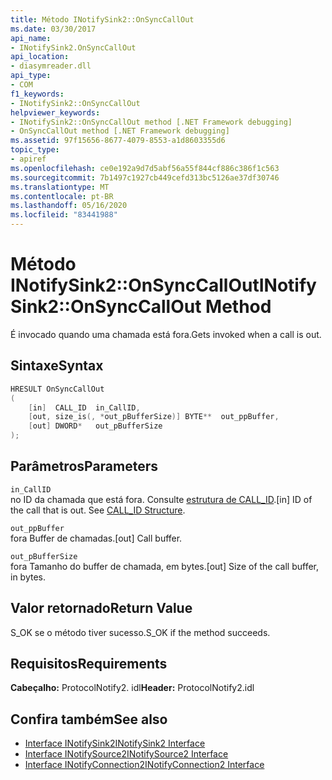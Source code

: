 ```yaml
---
title: Método INotifySink2::OnSyncCallOut
ms.date: 03/30/2017
api_name:
- INotifySink2.OnSyncCallOut
api_location:
- diasymreader.dll
api_type:
- COM
f1_keywords:
- INotifySink2::OnSyncCallOut
helpviewer_keywords:
- INotifySink2::OnSyncCallOut method [.NET Framework debugging]
- OnSyncCallOut method [.NET Framework debugging]
ms.assetid: 97f15656-8677-4079-8553-a1d8603355d6
topic_type:
- apiref
ms.openlocfilehash: ce0e192a9d7d5abf56a55f844cf886c386f1c563
ms.sourcegitcommit: 7b1497c1927cb449cefd313bc5126ae37df30746
ms.translationtype: MT
ms.contentlocale: pt-BR
ms.lasthandoff: 05/16/2020
ms.locfileid: "83441988"
---
```

# <a name="inotifysink2onsynccallout-method"></a><span data-ttu-id="73ca5-102">Método INotifySink2::OnSyncCallOut</span><span class="sxs-lookup"><span data-stu-id="73ca5-102">INotifySink2::OnSyncCallOut Method</span></span>
<span data-ttu-id="73ca5-103">É invocado quando uma chamada está fora.</span><span class="sxs-lookup"><span data-stu-id="73ca5-103">Gets invoked when a call is out.</span></span>  
  
## <a name="syntax"></a><span data-ttu-id="73ca5-104">Sintaxe</span><span class="sxs-lookup"><span data-stu-id="73ca5-104">Syntax</span></span>  
  
```cpp  
HRESULT OnSyncCallOut  
(  
    [in]  CALL_ID  in_CallID,  
    [out, size_is(, *out_pBufferSize)] BYTE**  out_ppBuffer,  
    [out] DWORD*   out_pBufferSize  
);  
```  
  
## <a name="parameters"></a><span data-ttu-id="73ca5-105">Parâmetros</span><span class="sxs-lookup"><span data-stu-id="73ca5-105">Parameters</span></span>  
 `in_CallID`  
 <span data-ttu-id="73ca5-106">no ID da chamada que está fora. Consulte [estrutura de CALL_ID](call-id-structure.md).</span><span class="sxs-lookup"><span data-stu-id="73ca5-106">[in] ID of the call that is out. See [CALL_ID Structure](call-id-structure.md).</span></span>  
  
 `out_ppBuffer`  
 <span data-ttu-id="73ca5-107">fora Buffer de chamadas.</span><span class="sxs-lookup"><span data-stu-id="73ca5-107">[out] Call buffer.</span></span>  
  
 `out_pBufferSize`  
 <span data-ttu-id="73ca5-108">fora Tamanho do buffer de chamada, em bytes.</span><span class="sxs-lookup"><span data-stu-id="73ca5-108">[out] Size of the call buffer, in bytes.</span></span>  
  
## <a name="return-value"></a><span data-ttu-id="73ca5-109">Valor retornado</span><span class="sxs-lookup"><span data-stu-id="73ca5-109">Return Value</span></span>  
 <span data-ttu-id="73ca5-110">S_OK se o método tiver sucesso.</span><span class="sxs-lookup"><span data-stu-id="73ca5-110">S_OK if the method succeeds.</span></span>  
  
## <a name="requirements"></a><span data-ttu-id="73ca5-111">Requisitos</span><span class="sxs-lookup"><span data-stu-id="73ca5-111">Requirements</span></span>  
 <span data-ttu-id="73ca5-112">**Cabeçalho:** ProtocolNotify2. idl</span><span class="sxs-lookup"><span data-stu-id="73ca5-112">**Header:** ProtocolNotify2.idl</span></span>  
  
## <a name="see-also"></a><span data-ttu-id="73ca5-113">Confira também</span><span class="sxs-lookup"><span data-stu-id="73ca5-113">See also</span></span>

- [<span data-ttu-id="73ca5-114">Interface INotifySink2</span><span class="sxs-lookup"><span data-stu-id="73ca5-114">INotifySink2 Interface</span></span>](inotifysink2-interface.md)
- [<span data-ttu-id="73ca5-115">Interface INotifySource2</span><span class="sxs-lookup"><span data-stu-id="73ca5-115">INotifySource2 Interface</span></span>](inotifysource2-interface.md)
- [<span data-ttu-id="73ca5-116">Interface INotifyConnection2</span><span class="sxs-lookup"><span data-stu-id="73ca5-116">INotifyConnection2 Interface</span></span>](inotifyconnection2-interface.md)
